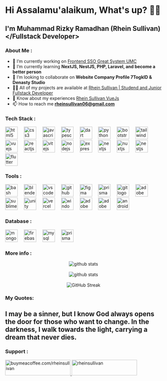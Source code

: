 # Hi Assalamu'alaikum, What's up? 👋🏻

## <Fullstack Developer>I'm Muhammad Rizky Ramadhan (Rhein Sullivan)</Fullstack Developer>

### About Me :

- 🔭 I’m currently working on [Frontend SSO Great System UMC](https://greatsys-umc.vercel.app/)
- 🌱 I’m currently learning **NextJS, NestJS, PHP, Laravel, and become a better person**
- 👯 I’m looking to collaborate on **Website Company Profile 7TogkID & Denasty Studio**
- 👨‍💻 All of my projects are available at [Rhein Sullivan | Studend and Junior Fullstack Developer](https://rheinsullivan.web.id/)
- 📄 Know about my experiences [Rhein Sullivan VueJs](https://rheinsullivan-vuejs.vercel.app/)
- 📫 How to reach me **rheinsullivan06@gmail.com**

### Tech Stack :

<div align="left">
  <img src="https://skillicons.dev/icons?i=html" height="40" alt="html5 logo"  />
  <img width="12" />
  <img src="https://skillicons.dev/icons?i=css" height="40" alt="css3 logo"  />
  <img width="12" />
  <img src="https://skillicons.dev/icons?i=js" height="40" alt="javascript logo"  />
  <img width="12" />
  <img src="https://skillicons.dev/icons?i=ts" height="40" alt="typescript logo"  />
  <img width="12" />
  <img src="https://skillicons.dev/icons?i=dart" height="40" alt="dart logo"  />
  <img width="12" />
  <img src="https://skillicons.dev/icons?i=py" height="40" alt="python logo"  />
  <img width="12" />
  <img src="https://skillicons.dev/icons?i=bootstrap" height="40" alt="bootstrap logo"  />
  <img width="12" />
  <img src="https://skillicons.dev/icons?i=tailwind" height="40" alt="tailwindcss logo"  />
  <img width="12" />
  <img src="https://skillicons.dev/icons?i=vue" height="40" alt="vuejs logo"  />
  <img width="12" />
  <img src="https://skillicons.dev/icons?i=react" height="40" alt="reactjs logo"  />
  <img width="12" />
  <img src="https://skillicons.dev/icons?i=vite" height="40" alt="vitejs logo"  />
  <img width="12" />
  <img src="https://skillicons.dev/icons?i=nodejs" height="40" alt="nodejs logo"  />
  <img width="12" />
  <img src="https://skillicons.dev/icons?i=express" height="40" alt="expressjs logo"  />
  <img width="12" />
  <img src="https://skillicons.dev/icons?i=nextjs" height="40" alt="nextjs logo"  />
  <img width="12" />
  <img src="https://skillicons.dev/icons?i=nuxtjs" height="40" alt="nuxtjs logo"  />
  <img width="12" />
  <img src="https://skillicons.dev/icons?i=nestjs" height="40" alt="nestjs logo"  />
  <img width="12" />
  <img src="https://skillicons.dev/icons?i=flutter" height="40" alt="flutter logo"  />
</div>

### Tools :

<div align="left">
  <img src="https://skillicons.dev/icons?i=bash" height="40" alt="bash logo"  />
  <img width="12" />
  <img src="https://skillicons.dev/icons?i=blender" height="40" alt="blender logo"  />
  <img width="12" />
  <img src="https://skillicons.dev/icons?i=vscode" height="40" alt="vscode logo"  />
  <img width="12" />
  <img src="https://skillicons.dev/icons?i=github" height="40" alt="github logo"  />
  <img width="12" />
  <img src="https://skillicons.dev/icons?i=figma" height="40" alt="figma logo"  />
  <img width="12" />
  <img src="https://skillicons.dev/icons?i=prisma" height="40" alt="prisma logo"  />
  <img width="12" />
  <img src="https://skillicons.dev/icons?i=git" height="40" alt="git logo"  />
  <img width="12" />
  <img src="https://skillicons.dev/icons?i=ps" height="40" alt="adobe photoshop logo"  />
  <img width="12" />
  <img src="https://skillicons.dev/icons?i=sublime" height="40" alt="sublime logo"  />
  <img width="12" />
  <img src="https://skillicons.dev/icons?i=unity" height="40" alt="unity logo"  />
  <img width="12" />
  <img src="https://skillicons.dev/icons?i=vercel" height="40" alt="vercel logo"  />
  <img width="12" />
  <img src="https://skillicons.dev/icons?i=windows" height="40" alt="windows logo"  />
  <img width="12" />
  <img src="https://skillicons.dev/icons?i=ae" height="40" alt="adobe after effect logo"  />
  <img width="12" />
  <img src="https://skillicons.dev/icons?i=pr" height="40" alt="adobe premier logo"  />
  <img width="12" />
  <img src="https://skillicons.dev/icons?i=androidstudio" height="40" alt="android studio logo"  />
</div>

### Database :

<div align="left"><img src="https://skillicons.dev/icons?i=mongodb" height="40" alt="mongodb logo"  />
  <img width="12" />
  <img src="https://skillicons.dev/icons?i=firebase" height="40" alt="firebase logo"  />
  <img width="12" />
  <img src="https://skillicons.dev/icons?i=mysql" height="40" alt="mysql logo"  />
  <img width="12" />
  <img src="https://skillicons.dev/icons?i=prisma" height="40" alt="prisma logo"  />
</div>

### More info :

<div align="center">
<img src="https://github-readme-stats.vercel.app/api/top-langs/?username=RheinSullivan&theme=radical&hide_border=false&include_all_commits=false&count_private=false&layout=compact" alt="github stats"/>
<br/>
<br/>
<img src="https://github-readme-stats.vercel.app/api?username=RheinSullivan&theme=radical&hide_border=false&include_all_commits=false&count_private=false" alt="github stats"/>
<br/>
<br/>
<img src="https://github-readme-streak-stats.herokuapp.com?user=RheinSullivan&theme=radical&date_format=j%20M%5B%20Y%5D" alt="GitHub Streak" />
</div>

### My Quotes:
## I may be a sinner, but I know God always opens the door for those who want to change. In the darkness, I walk towards the light, carrying a dream that never dies.

### Support :

<div align="left">
<a href="https://www.buymeacoffee.com/buymeacoffee.com/rheinsullivan"> <img margin-left="20px" src="https://cdn.buymeacoffee.com/buttons/v2/default-yellow.png" height="50" width="210" alt="buymeacoffee.com/rheinsullivan" /></a><a href="https://ko-fi.com/rheinsullivan"> <img src="https://cdn.ko-fi.com/cdn/kofi3.png?v=3" height="50" width="210" alt="rheinsullivan" /></a></div><br><br>
